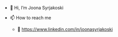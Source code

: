 - 👋 Hi, I’m Joona Syrjakoski

- 📫 How to reach me 
  - 👤 https://www.linkedin.com/in/joonasyrjakoski
 


<!---
joonasyrjakoski/joonasyrjakoski is a ✨ special ✨ repository because its `README.md` (this file) appears on your GitHub profile.
You can click the Preview link to take a look at your changes.
--->
